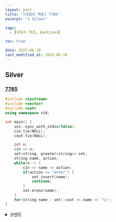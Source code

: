 ```yaml
---
layout: post
title: "[데일리 백준] 7785"
excerpt: "1 Silver"

tags:
  - [데일리 백준, Backjoon]

toc: true

date: 2025-06-10
last_modified_at: 2025-06-10
---
```

## Silver
### [7785][def]

```c++
#include <iostream>
#include <vector>
#include <set>
using namespace std;

int main() {
    ios::sync_with_stdio(false);
    cin.tie(NULL);
    cout.tie(NULL);

    int n;
    cin >> n;
    set<string, greater<string>> set;
    string name, action;
    while(n--) {
        cin >> name >> action;
        if(action == "enter") {
            set.insert(name);
            continue;
        }
        set.erase(name);
    }
    for(string name : set) cout << name << '\n';
}
```

<details>
<summary>코멘트</summary>
<div markdown="1">

- Hash Set (날먹)

</div>
</details>

[def]: https://www.acmicpc.net/problem/7785